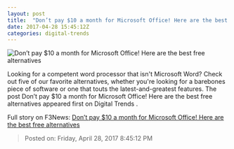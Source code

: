 ```yaml
---
layout: post
title:  "Don’t pay $10 a month for Microsoft Office! Here are the best free alternatives"
date: 2017-04-28 15:45:12Z
categories: digital-trends
---
```


![Don’t pay $10 a month for Microsoft Office! Here are the best free alternatives](http://icdn3.digitaltrends.com/image/best-microsoft-office-alternatives-header-image-copy-1200x630-c.png?ver=2)

Looking for a competent word processor that isn't Microsoft Word? Check out five of our favorite alternatives, whether you're looking for a barebones piece of software or one that touts the latest-and-greatest features. The post Don’t pay $10 a month for Microsoft Office! Here are the best free alternatives appeared first on Digital Trends .


Full story on F3News: [Don’t pay $10 a month for Microsoft Office! Here are the best free alternatives](http://www.f3nws.com/n/NbeZyB)

> Posted on: Friday, April 28, 2017 8:45:12 PM
